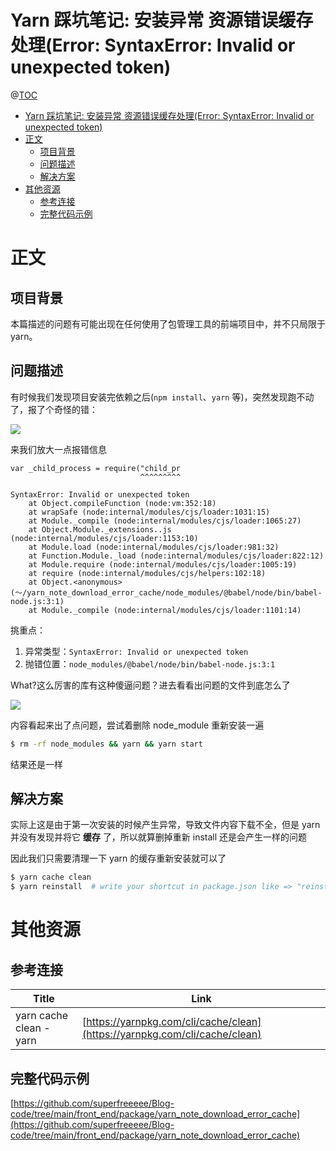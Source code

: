 # Yarn 踩坑笔记: 安装异常 资源错误缓存处理(Error: SyntaxError: Invalid or unexpected token)

@[TOC](文章目录)

<!-- TOC -->

- [Yarn 踩坑笔记: 安装异常 资源错误缓存处理(Error: SyntaxError: Invalid or unexpected token)](#yarn-踩坑笔记-安装异常-资源错误缓存处理error-syntaxerror-invalid-or-unexpected-token)
- [正文](#正文)
  - [项目背景](#项目背景)
  - [问题描述](#问题描述)
  - [解决方案](#解决方案)
- [其他资源](#其他资源)
  - [参考连接](#参考连接)
  - [完整代码示例](#完整代码示例)

<!-- /TOC -->

# 正文

## 项目背景

本篇描述的问题有可能出现在任何使用了包管理工具的前端项目中，并不只局限于 yarn。

## 问题描述

有时候我们发现项目安装完依赖之后(`npm install`、`yarn` 等)，突然发现跑不动了，报了个奇怪的错：

![](https://picures.oss-cn-beijing.aliyuncs.com/img/yarn_note_download_error_cache_1_error.png)

来我们放大一点报错信息

```
var _child_process = require("child_pr
                             ^^^^^^^^^

SyntaxError: Invalid or unexpected token
    at Object.compileFunction (node:vm:352:18)
    at wrapSafe (node:internal/modules/cjs/loader:1031:15)
    at Module._compile (node:internal/modules/cjs/loader:1065:27)
    at Object.Module._extensions..js (node:internal/modules/cjs/loader:1153:10)
    at Module.load (node:internal/modules/cjs/loader:981:32)
    at Function.Module._load (node:internal/modules/cjs/loader:822:12)
    at Module.require (node:internal/modules/cjs/loader:1005:19)
    at require (node:internal/modules/cjs/helpers:102:18)
    at Object.<anonymous> (～/yarn_note_download_error_cache/node_modules/@babel/node/bin/babel-node.js:3:1)
    at Module._compile (node:internal/modules/cjs/loader:1101:14)
```

挑重点：

1. 异常类型：`SyntaxError: Invalid or unexpected token`
2. 抛错位置：`node_modules/@babel/node/bin/babel-node.js:3:1`

What?这么厉害的库有这种傻逼问题？进去看看出问题的文件到底怎么了

![](https://picures.oss-cn-beijing.aliyuncs.com/img/yarn_note_download_error_cache_2_file.png)

内容看起来出了点问题，尝试着删除 node_module 重新安装一遍

```bash
$ rm -rf node_modules && yarn && yarn start
```

结果还是一样

## 解决方案

实际上这是由于第一次安装的时候产生异常，导致文件内容下载不全，但是 yarn 并没有发现并将它 **缓存** 了，所以就算删掉重新 install 还是会产生一样的问题

因此我们只需要清理一下 yarn 的缓存重新安装就可以了

```bash
$ yarn cache clean
$ yarn reinstall  # write your shortcut in package.json like => "reinstall": "rm -rf node_modules && yarn"
```

# 其他资源

## 参考连接

| Title                   | Link                                                                       |
| ----------------------- | -------------------------------------------------------------------------- |
| yarn cache clean - yarn | [https://yarnpkg.com/cli/cache/clean](https://yarnpkg.com/cli/cache/clean) |

## 完整代码示例

[https://github.com/superfreeeee/Blog-code/tree/main/front_end/package/yarn_note_download_error_cache](https://github.com/superfreeeee/Blog-code/tree/main/front_end/package/yarn_note_download_error_cache)

